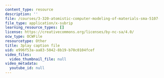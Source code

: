 ```yaml
---
content_type: resource
description: ''
file: /courses/3-320-atomistic-computer-modeling-of-materials-sma-5107-spring-2005/e996f53aaa8350428b19b70c0104fcef_gQ1YPzcHZqo.vtt
file_type: application/x-subrip
learning_resource_types: []
license: https://creativecommons.org/licenses/by-nc-sa/4.0/
ocw_type: OCWFile
resourcetype: Other
title: 3play caption file
uid: e996f53a-aa83-5042-8b19-b70c0104fcef
video_files:
  video_thumbnail_file: null
video_metadata:
  youtube_id: null
---
```

